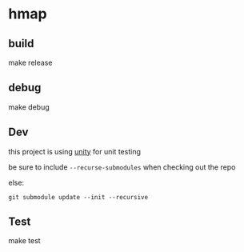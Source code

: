 # hmap

## build
make release

## debug
make debug

## Dev
this project is using [unity](http://www.throwtheswitch.org/unity) for unit testing


be sure to include `--recurse-submodules` when checking out the repo

else:

```
git submodule update --init --recursive
```

## Test
make test

